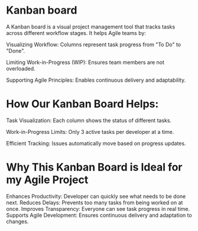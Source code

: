 # **Kanban board**

A Kanban board is a visual project management tool that tracks tasks across different workflow stages.
It helps Agile teams by:

Visualizing Workflow: Columns represent task progress from "To Do" to "Done".

Limiting Work-in-Progress (WIP): Ensures team members are not overloaded.

Supporting Agile Principles: Enables continuous delivery and adaptability.

# **How Our Kanban Board Helps**:

Task Visualization: Each column shows the status of different tasks.

Work-in-Progress Limits: Only 3 active tasks per developer at a time.

Efficient Tracking: Issues automatically move based on progress updates.

# Why This Kanban Board is Ideal for my Agile Project

Enhances Productivity: Developer can quickly see what needs to be done next.
Reduces Delays: Prevents too many tasks from being worked on at once.
Improves Transparency: Everyone can see task progress in real time.
Supports Agile Development: Ensures continuous delivery and adaptation to changes.